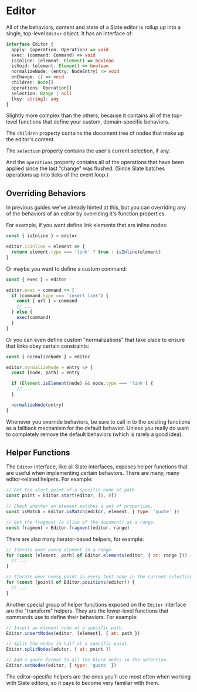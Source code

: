 # Editor

All of the behaviors, content and state of a Slate editor is rollup up into a single, top-level `Editor` object. It has an interface of:

```ts
interface Editor {
  apply: (operation: Operation) => void
  exec: (command: Command) => void
  isInline: (element: Element) => boolean
  isVoid: (element: Element) => boolean
  normalizeNode: (entry: NodeEntry) => void
  onChange: () => void
  children: Node[]
  operations: Operation[]
  selection: Range | null
  [key: string]: any
}
```

Slightly more complex than the others, because it contains all of the top-level functions that define your custom, domain-specific behaviors.

The `children` property contains the document tree of nodes that make up the editor's content.

The `selection` property contains the user's current selection, if any.

And the `operations` property contains all of the operations that have been applied since the last "change" was flushed. (Since Slate batches operations up into ticks of the event loop.)

## Overriding Behaviors

In previous guides we've already hinted at this, but you can overriding any of the behaviors of an editor by overriding it's function properties.

For example, if you want define link elements that are inline nodes:

```js
const { isInline } = editor

editor.isInline = element => {
  return element.type === 'link' ? true : isInline(element)
}
```

Or maybe you want to define a custom command:

```js
const { exec } = editor

editor.exec = command => {
  if (command.type === 'insert_link') {
    const { url } = command
    // ...
  } else {
    exec(command)
  }
}
```

Or you can even define custom "normalizations" that take place to ensure that links obey certain constraints:

```js
const { normalizeNode } = editor

editor.normalizeNode = entry => {
  const [node, path] = entry

  if (Element.isElement(node) && node.type === 'link') {
    // ...
  }

  normalizeNode(entry)
}
```

Whenever you override behaviors, be sure to call in to the existing functions as a fallback mechanism for the default behavior. Unless you really do want to completely remove the default behaviors (which is rarely a good idea).

## Helper Functions

The `Editor` interface, like all Slate interfaces, exposes helper functions that are useful when implementing certain behaviors. There are many, many editor-related helpers. For example:

```js
// Get the start point of a specific node at path.
const point = Editor.start(editor, [0, 0])

// Check whether an element matches a set of properties.
const isMatch = Editor.isMatch(editor, element, { type: 'quote' })

// Get the fragment (a slice of the document) at a range.
const fragment = Editor.fragment(editor, range)
```

There are also many iterator-based helpers, for example:

```js
// Iterate over every element in a range.
for (const [element, path] of Editor.elements(editor, { at: range })) {
  // ...
}

// Iterate over every point in every text node in the current selection.
for (const [point] of Editor.positions(editor)) {
  // ...
}
```

Another special group of helper functions exposed on the `Editor` interface are the "transform" helpers. They are the lower-level functions that commands use to define their behaviors. For example:

```js
// Insert an element node at a specific path.
Editor.insertNodes(editor, [element], { at: path })

// Split the nodes in half at a specific point.
Editor.splitNodes(editor, { at: point })

// Add a quote format to all the block nodes in the selection.
Editor.setNodes(editor, { type: 'quote' })
```

The editor-specific helpers are the ones you'll use most often when working with Slate editors, so it pays to become very familiar with them.
